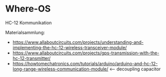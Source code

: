 # Where-OS
HC-12 Kommunikation

Materialsammlung:

* https://www.allaboutcircuits.com/projects/understanding-and-implementing-the-hc-12-wireless-transceiver-module/
* https://www.allaboutcircuits.com/projects/gps-transmission-with-the-hc-12-transmitter/
* https://howtomechatronics.com/tutorials/arduino/arduino-and-hc-12-long-range-wireless-communication-module/ <-- decoupling capacitor
